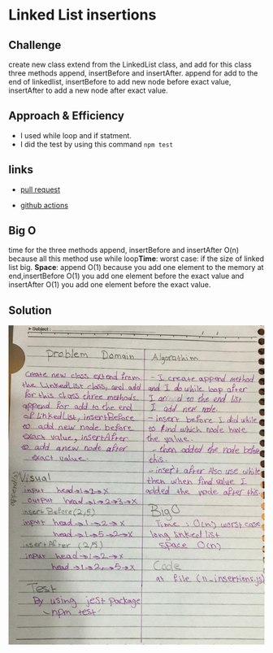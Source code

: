 # Linked List insertions


## Challenge
create new class extend from the LinkedList class, and add for this class three methods append, insertBefore and insertAfter. append for add to the end of linkedlist, insertBefore to add new node before exact value, insertAfter to add a new node after exact value. 

## Approach & Efficiency
- I used while loop and if statment.
- I did the test by using this command `npm test`

## links
- [pull request](https://github.com/sondos-401-advanced-javascript/data-structures-and-algorithms/pull/8)

- [github actions](https://github.com/sondos-401-advanced-javascript/data-structures-and-algorithms/actions)

## Big O
time for the three methods append, insertBefore and insertAfter O(n) because all this method use while loop**Time**: worst case: if the size of linked list big. **Space**: append O(1) because you add one element to the memory at end,insertBefore O(1) you add one element before the exact value and insertAfter O(1) you add one element before the exact value.

## Solution
![linked list Insertions whiteboard](../../assets/insertions.jpg)